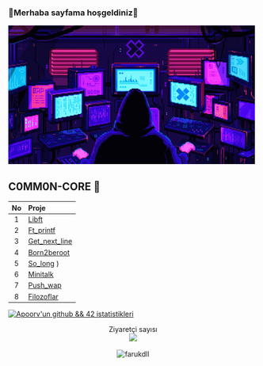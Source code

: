 ### 🦠Merhaba sayfama hoşgeldiniz🦠

![faruk0-gif](serkan.gif)
<!--
-->
<!--
--------------------------
-->

## C0MM0N-CORE 🦠
| No | Proje|
| :-: | :-------------------------------------------- |
| 1 | [Libft](../../../Common-Core/tree/main/Libft) |
| 2 | [Ft_printf](../../../Common-Core/tree/main/ft_printf) |
| 3 | [Get_next_line](../../../Common-Core/tree/main/get_next_line) | 
| 4 | [Born2beroot](../../../Common-Core/tree/main/Born2beroot) |
| 5 | [So_long](../../../Common-Core/tree/main/So_long) ) |
| 6 | [Minitalk](../../../Common-Core/tree/main/Minitalk) |
| 7 | [Push_wap](../../../Common-Core/tree/main/Push_swap) |
| 8 | [Filozoflar](../../../Common-Core/tree/main/Filozoflar ) |

<!--
[![Apoorv'un github && 42 istatistikleri](https://github-readme-stats-sigma-five.vercel.app/api?username=farukdll&show_icons=github&theme=vision-friendly-dark)](https://github.com/farukdll)
-->

[![Apoorv'un github && 42 istatistikleri](https://github-readme-stats-sigma-five.vercel.app/api/top-langs/?username=farukdll&layout=compact&theme=vision-friendly-dark)](https://github.com/farukdll)



<p align="center"> Ziyaretçi sayısı <br> <img src="https://profile-counter.glitch.me/farukdll/count.svg"/> </p>
<p align="center"> <img src="https://komarev.com/ghpvc/?username=farukdll&label=Profile%20views&color=FF0000&style=flat" alt="farukdll" /> </p>


<!--
<br/>  
<div hizalama="merkez">
<img src="https://komarev.com/ghpvc/?username=farukdll&&style=flat-square" align="center" />
</div>  
<br/>
--!>


<!--
![Ziyaretçi Rozeti](https://visitor-badge.laobi.icu/badge?page_id=ayemoji.ayemoji)
-->

<!--
<p><img align="left" src="https://github-readme-stats.vercel.app/api/top-langs?username=ayemoji&show_icons=true&locale=en&layout=compact" alt="ayemoji" /></p>

[![Apoorv'un github && 42 istatistikleri](https://github-readme-stats.vercel.app/api?username=ayemoji&cardType=github&theme=vision-friendly-dark)](https://github.com/ayemoji)

[![Apoorv'un github && 42 istatistikleri](https://github-readme-stats.vercel.app/api?username=ayemoji&cardType=github&theme=outrun)](https://github.com/ayemoji)

[![Apoorv'un github && 42 istatistikleri](https://github-readme-stats.vercel.app/api?username=ayemoji&cardType=github&theme=great-gatsby)](https://github.com/ayemoji)
-->
